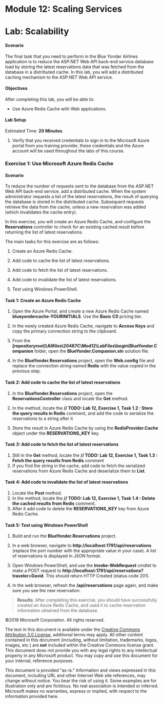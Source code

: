 # Module 12: Scaling Services

# Lab: Scalability

#### Scenario

The final task that you need to perform in the Blue Yonder Airlines application is to reduce the ASP.NET Web API back-end service database load by storing the latest reservations data that was fetched from the database in a distributed cache. In this lab, you will add a distributed caching mechanism to the ASP.NET Web API service.

#### Objectives

After completing this lab, you will be able to:

- Use Azure Redis Cache with Web applications.

#### Lab Setup

Estimated Time: **20 Minutes**.

1. Verify that you received credentials to sign in to the Microsoft Azure portal from you training provider, these credentials and the Azure account will be used throughout the labs of this course.

### Exercise 1: Use Microsoft Azure Redis Cache

#### Scenario

To reduce the number of requests sent to the database from the ASP.NET Web API back-end service, add a distributed cache. When the system administrator requests a list of the latest reservations, the result of querying the database is stored in the distributed cache. Subsequent requests retrieve the data from the cache, unless a new reservation was added (which invalidates the cache entry).

In this exercise, you will create an Azure Redis Cache, and configure the **Reservations** controller to check for an existing cached result before returning the list of latest reservations.

The main tasks for this exercise are as follows:

1. Create an Azure Redis Cache.

2. Add code to cache the list of latest reservations.

3. Add code to fetch the list of latest reservations.

4. Add code to invalidate the list of latest reservations.

5. Test using Windows PowerShell.

#### Task 1: Create an Azure Redis Cache

1. Open the Azure Portal, and create a new Azure Redis Cache named **blueyondercache-YOURINITIALS**. Use the **Basic C0** pricing tier.

2. In the newly created Azure Redis Cache, navigate to **Access Keys** and copy the primary connection string to the clipboard.

3. From the **[repositoryroot]\Allfiles\20487C\Mod12\LabFiles\begin\BlueYonder.Companion** folder, open the **BlueYonder.Companion.sln** solution file.

4. In the **BlueYonder.Reservations** project, open the **Web.config** file and replace the connection string named **Redis** with the value copied in the previous step.

#### Task 2: Add code to cache the list of latest reservations

1. In the **BlueYonder.Reservations** project, open the **ReservationsController** class and locate the **Get** method. 

2. In the method, locate the **// TODO: Lab 12, Exercise 1, Task 1.2 : Store the query results in Redis** comment, and add the code to serialize the reservations to a string after it 

3. Store the result in Azure Redis Cache by using the **RedisProvider.Cache** object under the **RESERVATIONS_KEY** key.

#### Task 3: Add code to fetch the list of latest reservations

1. Still in the **Get** method, locate the **// TODO: Lab 12, Exercise 1, Task 1.3 : Fetch the query results from Redis** comment
2. If you find the string in the cache, add code to fetch the serialized reservations from Azure Redis Cache and deserialize them to **List<ReservationDTO>**.

#### Task 4: Add code to invalidate the list of latest reservations

1. Locate the **Post** method. 
2. In the method, locate the **// TODO: Lab 12, Exercise 1, Task 1.4 : Delete the cached results from Redis** comment. 
3. After it add code to delete the **RESERVATIONS_KEY** key from Azure Redis Cache.

#### Task 5: Test using Windows PowerShell

1. Build and run the **BlueYonder.Reservations** project.

2. In a web browser, navigate to **http://localhost:1791/api/reservations** (replace the port number with the appropriate value in your case). A list of reservations is displayed in JSON format.

3. Open Windows PowerShell, and use the **Invoke-WebRequest** cmdlet to make a POST request to **http://localhost:1791/api/reservations?traveler=David**. This should return HTTP Created (status code 201).

4. In the web browser, refresh the **/api/reservations** page again, and make sure you see the new reservation.

  >**Results**: After completing this exercise, you should have successfully created an Azure Redis Cache, and used it to cache reservation information obtained from the database.

©2018 Microsoft Corporation. All rights reserved.

The text in this document is available under the  [Creative Commons Attribution 3.0 License](https://creativecommons.org/licenses/by/3.0/legalcode), additional terms may apply. All other content contained in this document (including, without limitation, trademarks, logos, images, etc.) are  **not**  included within the Creative Commons license grant. This document does not provide you with any legal rights to any intellectual property in any Microsoft product. You may copy and use this document for your internal, reference purposes.

This document is provided &quot;as-is.&quot; Information and views expressed in this document, including URL and other Internet Web site references, may change without notice. You bear the risk of using it. Some examples are for illustration only and are fictitious. No real association is intended or inferred. Microsoft makes no warranties, express or implied, with respect to the information provided here.
